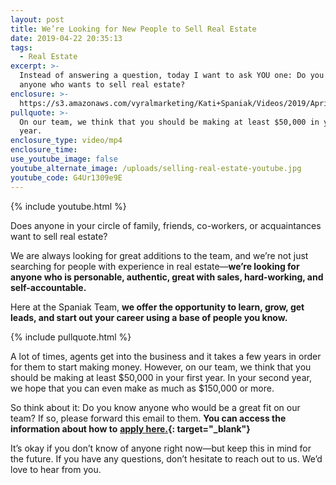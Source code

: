 ```yaml
---
layout: post
title: We’re Looking for New People to Sell Real Estate
date: 2019-04-22 20:35:13
tags:
  - Real Estate
excerpt: >-
  Instead of answering a question, today I want to ask YOU one: Do you know
  anyone who wants to sell real estate?
enclosure: >-
  https://s3.amazonaws.com/vyralmarketing/Kati+Spaniak/Videos/2019/April/Chicago+North+Shore+Real+Estate+Agent-+Were+Looking+for+New+People+to+Sell+Real+Estate.mp4
pullquote: >-
  On our team, we think that you should be making at least $50,000 in your first
  year.
enclosure_type: video/mp4
enclosure_time:
use_youtube_image: false
youtube_alternate_image: /uploads/selling-real-estate-youtube.jpg
youtube_code: G4Ur1309e9E
---
```


{% include youtube.html %}

Does anyone in your circle of family, friends, co-workers, or acquaintances want to sell real estate?

We are always looking for great additions to the team, and we’re not just searching for people with experience in real estate—**we’re looking for anyone who is personable, authentic, great with sales, hard-working, and self-accountable.**

Here at the Spaniak Team, **we offer the opportunity to learn, grow, get leads, and start out your career using a base of people you know.**

{% include pullquote.html %}

A lot of times, agents get into the business and it takes a few years in order for them to start making money. However, on our team, we think that you should be making at least $50,000 in your first year. In your second year, we hope that you can even make as much as $150,000 or more.

So think about it: Do you know anyone who would be a great fit on our team? If so, please forward this email to them. **You can access the information about how to** **[apply here.](https://realestategrit.net/join-our-team){: target="_blank"}**

It’s okay if you don’t know of anyone right now—but keep this in mind for the future. If you have any questions, don’t hesitate to reach out to us. We’d love to hear from you.